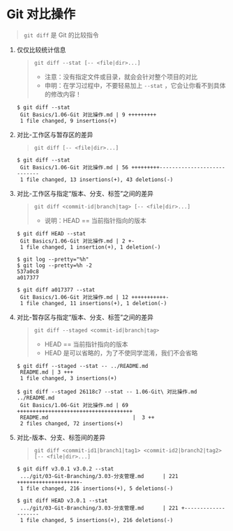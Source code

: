 # Git 对比操作

> `git diff` 是 Git 的比较指令

1.  仅仅比较统计信息

    > `git diff --stat [-- <file|dir>...]`
    >
    > - 注意：没有指定文件或目录，就会会针对整个项目的对比
    > - 申明：在学习过程中，不要轻易加上 `--stat` ，它会让你看不到具体的修改内容！

    ```shell
    $ git diff --stat
     Git Basics/1.06-Git 对比操作.md | 9 +++++++++
     1 file changed, 9 insertions(+)
    ```

2.  对比-工作区与暂存区的差异

    > `git diff [-- <file|dir>...]`

    ```shell
    $ git diff --stat
     Git Basics/1.06-Git 对比操作.md | 56 +++++++++----------------------------
     1 file changed, 13 insertions(+), 43 deletions(-)
    ```

3.  对比-工作区与指定“版本、分支、标签”之间的差异

    > `git diff <commit-id|branch|tag> [-- <file|dir>...]`
    >
    > - 说明：HEAD == 当前指针指向的版本

    ```shell
    $ git diff HEAD --stat
     Git Basics/1.06-Git 对比操作.md | 2 +-
     1 file changed, 1 insertion(+), 1 deletion(-)
    ```

    ```shell
    $ git log --pretty="%h"
    $ git log --pretty=%h -2
    537a0c8
    a017377

    $ git diff a017377 --stat
     Git Basics/1.06-Git 对比操作.md | 12 +++++++++++-
     1 file changed, 11 insertions(+), 1 deletion(-)
    ```

4.  对比-暂存区与指定“版本、分支、标签”之间的差异

    > `git diff --staged <commit-id|branch|tag>`
    >
    > - HEAD == 当前指针指向的版本
    > - HEAD 是可以省略的，为了不使同学混淆，我们不会省略

    ```shell
    $ git diff --staged --stat -- ../README.md
     README.md | 3 +++
     1 file changed, 3 insertions(+)
    ```

    ```shell
    $ git diff --staged 26118c7 --stat -- 1.06-Git\ 对比操作.md ../README.md
     Git Basics/1.06-Git 对比操作.md | 69 +++++++++++++++++++++++++++++++++++++
     README.md                           |  3 ++
     2 files changed, 72 insertions(+)
    ```

5.  对比-版本、分支、标签间的差异

    > `git diff <commit-id1|branch1|tag1> <commit-id2|branch2|tag2> [-- <file|dir>...]`

    ```shell
    $ git diff v3.0.1 v3.0.2 --stat
     .../git/03-Git-Branching/3.03-分支管理.md      | 221 ++++++++++++++++++++-
     1 file changed, 216 insertions(+), 5 deletions(-)
    ```

    ```shell
    $ git diff HEAD v3.0.1 --stat
     .../git/03-Git-Branching/3.03-分支管理.md      | 221 +--------------------
     1 file changed, 5 insertions(+), 216 deletions(-)
    ```
